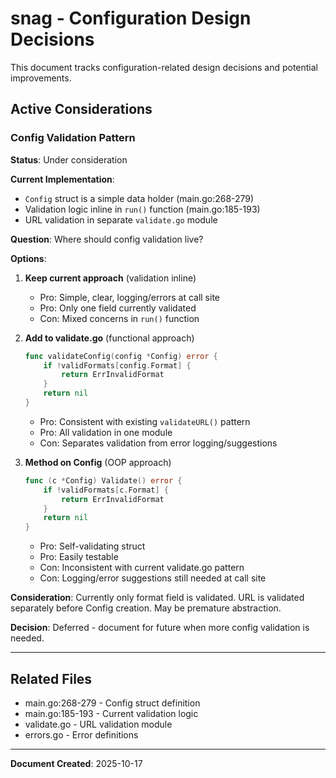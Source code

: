 # snag - Configuration Design Decisions

This document tracks configuration-related design decisions and potential improvements.

## Active Considerations

### Config Validation Pattern

**Status**: Under consideration

**Current Implementation**:

- `Config` struct is a simple data holder (main.go:268-279)
- Validation logic inline in `run()` function (main.go:185-193)
- URL validation in separate `validate.go` module

**Question**: Where should config validation live?

**Options**:

1. **Keep current approach** (validation inline)

   - Pro: Simple, clear, logging/errors at call site
   - Pro: Only one field currently validated
   - Con: Mixed concerns in `run()` function

2. **Add to validate.go** (functional approach)

   ```go
   func validateConfig(config *Config) error {
       if !validFormats[config.Format] {
           return ErrInvalidFormat
       }
       return nil
   }
   ```

   - Pro: Consistent with existing `validateURL()` pattern
   - Pro: All validation in one module
   - Con: Separates validation from error logging/suggestions

3. **Method on Config** (OOP approach)
   ```go
   func (c *Config) Validate() error {
       if !validFormats[c.Format] {
           return ErrInvalidFormat
       }
       return nil
   }
   ```
   - Pro: Self-validating struct
   - Pro: Easily testable
   - Con: Inconsistent with current validate.go pattern
   - Con: Logging/error suggestions still needed at call site

**Consideration**: Currently only format field is validated. URL is validated separately before Config creation. May be premature abstraction.

**Decision**: Deferred - document for future when more config validation is needed.

---

## Related Files

- main.go:268-279 - Config struct definition
- main.go:185-193 - Current validation logic
- validate.go - URL validation module
- errors.go - Error definitions

---

**Document Created**: 2025-10-17

